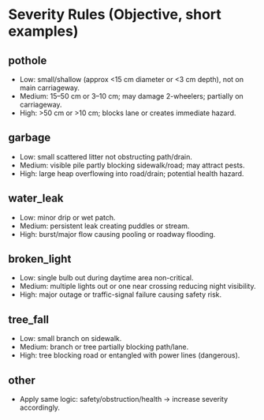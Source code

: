 # Severity Rules (Objective, short examples)

## pothole
- Low: small/shallow (approx <15 cm diameter or <3 cm depth), not on main carriageway.
- Medium: 15–50 cm or 3–10 cm; may damage 2-wheelers; partially on carriageway.
- High: >50 cm or >10 cm; blocks lane or creates immediate hazard.

## garbage
- Low: small scattered litter not obstructing path/drain.
- Medium: visible pile partly blocking sidewalk/road; may attract pests.
- High: large heap overflowing into road/drain; potential health hazard.

## water_leak
- Low: minor drip or wet patch.
- Medium: persistent leak creating puddles or stream.
- High: burst/major flow causing pooling or roadway flooding.

## broken_light
- Low: single bulb out during daytime area non-critical.
- Medium: multiple lights out or one near crossing reducing night visibility.
- High: major outage or traffic-signal failure causing safety risk.

## tree_fall
- Low: small branch on sidewalk.
- Medium: branch or tree partially blocking path/lane.
- High: tree blocking road or entangled with power lines (dangerous).

## other
- Apply same logic: safety/obstruction/health → increase severity accordingly.
